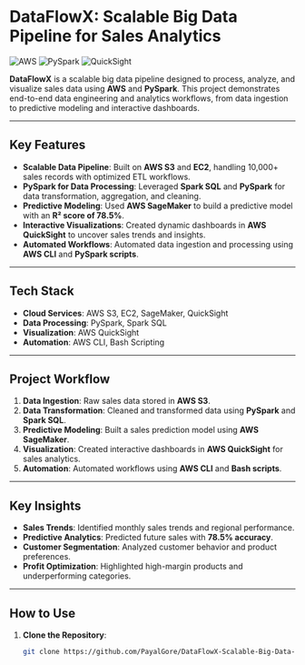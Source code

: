 # DataFlowX: Scalable Big Data Pipeline for Sales Analytics

![AWS](https://img.shields.io/badge/AWS-FF9900?style=for-the-badge&logo=amazonaws&logoColor=white)
![PySpark](https://img.shields.io/badge/PySpark-E25A1C?style=for-the-badge&logo=apachespark&logoColor=white)
![QuickSight](https://img.shields.io/badge/QuickSight-00A1DE?style=for-the-badge&logo=amazonaws&logoColor=white)

**DataFlowX** is a scalable big data pipeline designed to process, analyze, and visualize sales data using **AWS** and **PySpark**. This project demonstrates end-to-end data engineering and analytics workflows, from data ingestion to predictive modeling and interactive dashboards.

---

## **Key Features**
- **Scalable Data Pipeline**: Built on **AWS S3** and **EC2**, handling 10,000+ sales records with optimized ETL workflows.
- **PySpark for Data Processing**: Leveraged **Spark SQL** and **PySpark** for data transformation, aggregation, and cleaning.
- **Predictive Modeling**: Used **AWS SageMaker** to build a predictive model with an **R² score of 78.5%**.
- **Interactive Visualizations**: Created dynamic dashboards in **AWS QuickSight** to uncover sales trends and insights.
- **Automated Workflows**: Automated data ingestion and processing using **AWS CLI** and **PySpark scripts**.

---

## **Tech Stack**
- **Cloud Services**: AWS S3, EC2, SageMaker, QuickSight
- **Data Processing**: PySpark, Spark SQL
- **Visualization**: AWS QuickSight
- **Automation**: AWS CLI, Bash Scripting

---

## **Project Workflow**
1. **Data Ingestion**: Raw sales data stored in **AWS S3**.
2. **Data Transformation**: Cleaned and transformed data using **PySpark** and **Spark SQL**.
3. **Predictive Modeling**: Built a sales prediction model using **AWS SageMaker**.
4. **Visualization**: Created interactive dashboards in **AWS QuickSight** for sales analytics.
5. **Automation**: Automated workflows using **AWS CLI** and **Bash scripts**.

---

## **Key Insights**
- **Sales Trends**: Identified monthly sales trends and regional performance.
- **Predictive Analytics**: Predicted future sales with **78.5% accuracy**.
- **Customer Segmentation**: Analyzed customer behavior and product preferences.
- **Profit Optimization**: Highlighted high-margin products and underperforming categories.

---

## **How to Use**
1. **Clone the Repository**:
   ```bash
   git clone https://github.com/PayalGore/DataFlowX-Scalable-Big-Data-Pipeline-for-Sales-Analytics.git
